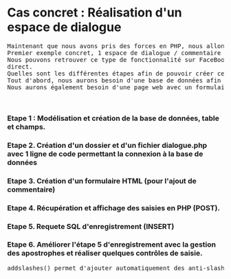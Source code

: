 # Cas concret : Réalisation d'un espace de dialogue

<pre>
Maintenant que nous avons pris des forces en PHP, nous allons pouvoir créer des pages web utiles et concretes.
Premier exemple concret, 1 espace de dialogue / commentaire (ex livre d'or et pouvant aussi être apparenté à 1 tchat).
Nous pouvons retrouver ce type de fonctionnalité sur FaceBook, YouTube et de nombreux autres sites permettant à leurs internautes de dialoguer en
direct.
Quelles sont les différentes étapes afin de pouvoir créer cela ?
Tout d'abord, nous aurons besoin d'une base de données afin que les commentaires puissent être enregistrés dans une table.
Nous aurons également besoin d'une page web avec un formulaire afin de déposer des commentaires.
</pre>
<br>

### Etape 1 : Modélisation et création de la base de données, table et champs.

### Etape 2. Création d'un dossier et d'un fichier dialogue.php avec 1 ligne de code permettant la connexion à la base de données

### Etape 3. Création d'un formulaire HTML (pour l'ajout de commentaire)

### Etape 4. Récupération et affichage des saisies en PHP (POST).

### Etape 5. Requete SQL d'enregistrement (INSERT)

### Etape 6. Améliorer l'étape 5 d'enregistrement avec la gestion des apostrophes et réaliser quelques contrôles de saisie.

<pre>
addslashes() permet d'ajouter automatiquement des anti-slash "\" avant chaque apostrophe
</pre>


